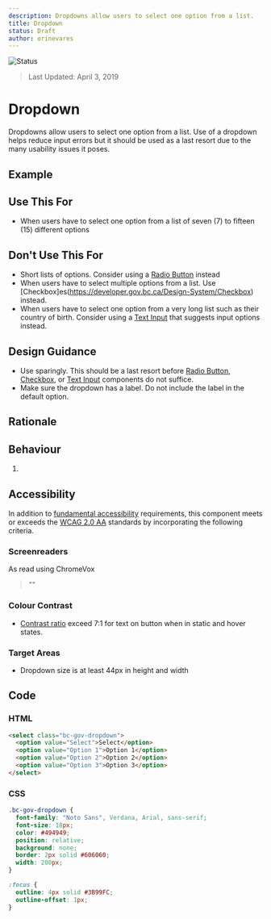 ```yaml
---
description: Dropdowns allow users to select one option from a list.
title: Dropdown
status: Draft
author: orinevares
---
```


![Status](https://img.shields.io/badge/Recommended-Draft-orange.svg)
> Last Updated: April 3, 2019

# Dropdown
Dropdowns allow users to select one option from a list. Use of a dropdown helps reduce input errors but it should be used as a last resort due to the many usability issues it poses.

## Example

<component-preview path="components/dropdown/sample.html" height="100px" width="800px"> </component-preview>

## Use This For
* When users have to select one option from a list of seven (7) to fifteen (15) different options

## Don't Use This For
*	Short lists of options. Consider using a [Radio Button](https://developer.gov.bc.ca/Design-System/Radio-Button) instead 
* When users have to select multiple options from a list. Use [Checkbox]es(https://developer.gov.bc.ca/Design-System/Checkbox) instead.
* When users have to select one option from a very long list such as their country of birth. Consider using a [Text Input](https://developer.gov.bc.ca/Design-System/Text-Input) that suggests input options instead.

## Design Guidance
*	Use sparingly. This should be a last resort before [Radio Button](https://developer.gov.bc.ca/Design-System/Radio-Button), [Checkbox](https://developer.gov.bc.ca/Design-System/Checkbox), or [Text Input](https://developer.gov.bc.ca/Design-System/Text-Input) components do not suffice.
* Make sure the dropdown has a label. Do not include the label in the default option.

## Rationale


## Behaviour
1. 

## Accessibility
In addition to [fundamental accessibility]() requirements, this component meets or exceeds the [WCAG 2.0 AA](https://www.w3.org/TR/WCAG20/) standards by incorporating the following criteria.

### Screenreaders
As read using ChromeVox

> *""*

### Colour Contrast
* [Contrast ratio](https://webaim.org/resources/contrastchecker/) exceed 7:1 for text on button when in static and hover states.

### Target Areas
* Dropdown size is at least 44px in height and width

## Code
### HTML
```html
<select class="bc-gov-dropdown">
  <option value="Select">Select</option>
  <option value="Option 1">Option 1</option>
  <option value="Option 2">Option 2</option>
  <option value="Option 3">Option 3</option>
</select>
```

### CSS
```css
.bc-gov-dropdown {
  font-family: "Noto Sans", Verdana, Arial, sans-serif;
  font-size: 18px;
  color: #494949;
  position: relative;
  background: none;
  border: 2px solid #606060;
  width: 200px;
}

:focus {
  outline: 4px solid #3B99FC;
  outline-offset: 1px;
}
```
